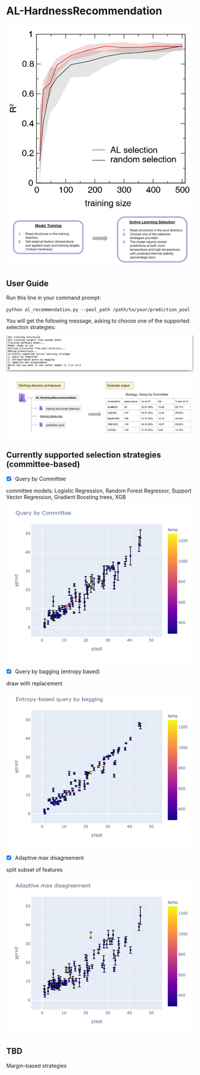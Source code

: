 # AL-HardnessRecommendation

![lc](/learning_curve_r2-01.png)
![overview](/overview.png)

## User Guide

Run this line in your command prompt:

`python al_recommendation.py --pool_path /path/to/your/prediction_pool`

You will get the following message, asking to choose one of the supported selection strategies:

![select](/select_strategy.png)

![example](/output.png)


## Currently supported selection strategies (committee-based)

- [x] Query by Committee

committee models: Logistic Regression, Random Forest Regressor, Support Vector Regression, Gradient Boosting trees, XGB

![qbc](/QBC.png)

- [x] Query by bagging (entropy based)

draw with replacement

![qbb](/qbbagging.png)

- [x] Adaptive max disagreement

split subset of features

![amd](/qbfeatures.png)

## TBD

Margin-based strategies
